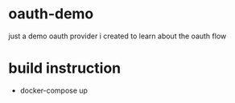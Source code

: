 # oauth-demo
just a demo oauth provider i created to learn about the oauth flow

# build instruction
- docker-compose up
